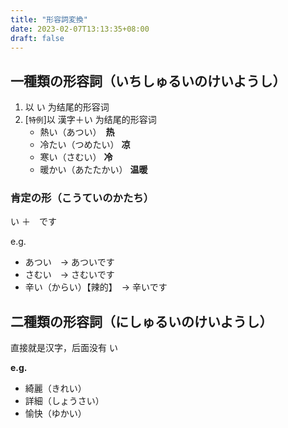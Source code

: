 ```yaml
---
title: "形容詞変換"
date: 2023-02-07T13:13:35+08:00
draft: false
---
```


## 一種類の形容詞（いちしゅるいのけいようし）

1. 以 い 为结尾的形容词
2. [`特例`]以 漢字＋い 为结尾的形容词
   - 熱い（あつい）　**热**
   - 冷たい（つめたい）  **凉**
   - 寒い（さむい）  **冷**
   - 暖かい（あたたかい）  **温暖**

### 肯定の形（こうていのかたち）

い ＋　です

e.g.

- あつい　→ あついです
- さむい　→ さむいです
- 辛い（からい）【辣的】　→ 辛いです

## 二種類の形容詞（にしゅるいのけいようし）

直接就是汉字，后面没有 い

**e.g.**

- 綺麗（きれい）
- 詳細（しょうさい）
- 愉快（ゆかい）

